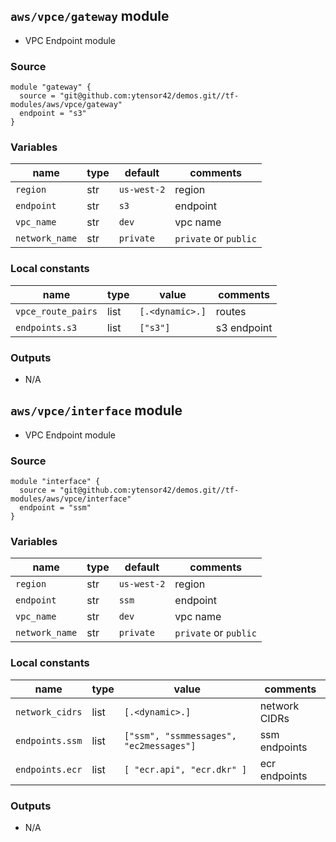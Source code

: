 ## `aws/vpce/gateway` module

- VPC Endpoint module

### Source
  ```
  module "gateway" {
    source = "git@github.com:ytensor42/demos.git//tf-modules/aws/vpce/gateway"
    endpoint = "s3"
  }
  ```

### Variables

  |name|type|default|comments|
  |---|---|---|---|
  |`region`|str|`us-west-2`|region|
  |`endpoint`|str|`s3`|endpoint|
  |`vpc_name`|str|`dev`|vpc name|
  |`network_name`|str|`private`|`private` or `public`|


### Local constants

  |name|type|value|comments|
  |----|----|-----|--------|
  |`vpce_route_pairs`|list|`[.<dynamic>.]`|routes|
  |`endpoints.s3`|list|`["s3"]`|s3 endpoint|


### Outputs

  - N/A


## `aws/vpce/interface` module

- VPC Endpoint module

### Source
  ```
  module "interface" {
    source = "git@github.com:ytensor42/demos.git//tf-modules/aws/vpce/interface"
    endpoint = "ssm"
  }
  ```

### Variables

  |name|type|default|comments|
  |---|---|---|---|
  |`region`|str|`us-west-2`|region|
  |`endpoint`|str|`ssm`|endpoint|
  |`vpc_name`|str|`dev`|vpc name|
  |`network_name`|str|`private`|`private` or `public`|


### Local constants

  |name|type|value|comments|
  |----|----|-----|--------|
  |`network_cidrs`|list|`[.<dynamic>.]`|network CIDRs|
  |`endpoints.ssm`|list|`["ssm", "ssmmessages", "ec2messages"]`|ssm endpoints|
  |`endpoints.ecr`|list|`[ "ecr.api", "ecr.dkr" ]`|ecr endpoints|


### Outputs

  - N/A